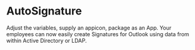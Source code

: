 # AutoSignature

Adjust the variables, supply an appicon, package as an App.  Your employees can now easily create Signatures for Outlook using data from within Active Directory or LDAP.
